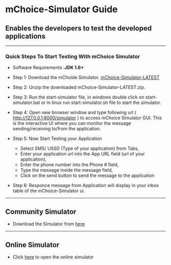 # mChoice-Simulator Guide #
## Enables the developers to test the developed applications ##

---


### Quick Steps To Start Testing With mChoice Simulator ###

  * Software Requirements :**JDK 1.6+**

  * Step 1: Download the mChoide Simulator. [mChoice-Simulator-LATEST](http://code.google.com/p/mchoice-applications/downloads/detail?name=mchoice-simulator-LATEST.zip&can=2&q=)

  * Step 2: Unzip the downloaded mChoice-Simulator-LATEST.zip.

  * Step 3: Run the start-simulator file, in windows double click on start-simulator.bat or in linux run start-simulator.sh file to start the simulator.

  * Step 4: Open new browser window and type following url ( http://127.0.0.1:8000/simulator ) to access mChoice Simulator GUI. This is the interactive UI where you can monitor the message sending/receiving to/from the application.

  * Step 5: Now Start Testing your Application
    * Select SMS/ USSD (Type of your application) from Tabs,
    * Enter your application url into the App URL field (url of your application),
    * Enter the phone number into the Phone # field,
    * Type the message inside the message field,
    * Click on the send button to send the message to the application

  * Step 6: Responce message from Application will display in your inbox table of the mChoice-Simulator ui.




---

## Community Simulator ##

  * Download the Simulator from [here](https://github.com/arunoda/AppZone-Community-Simulator/wiki/Download)


---


## Online Simulator ##
  * Click [here](http://sdp-simulator.appspot.com/ui) to open the online simulator